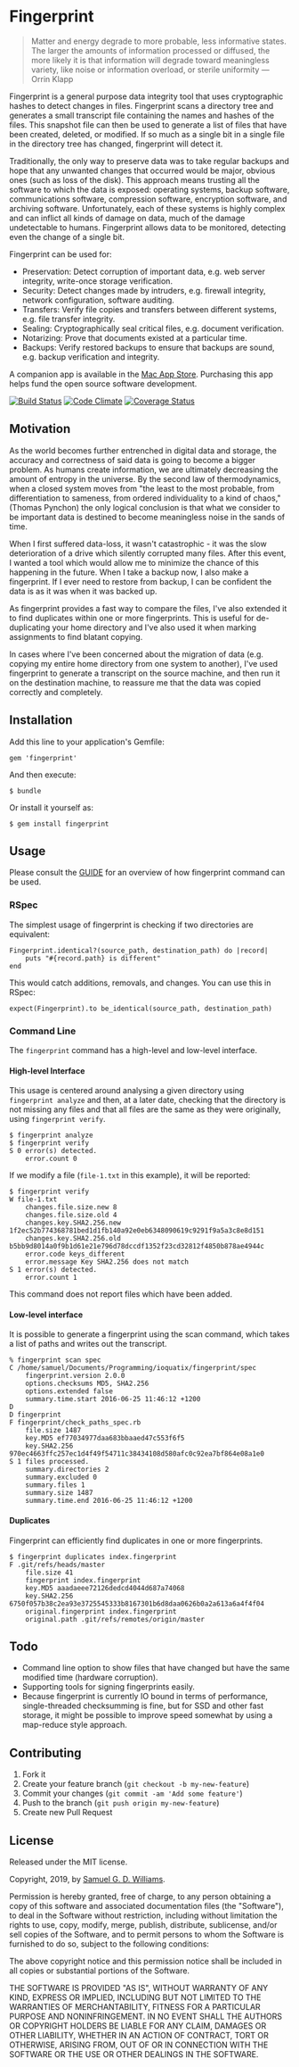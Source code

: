 # Fingerprint

> Matter and energy degrade to more probable, less informative states. The larger the amounts of information processed or diffused, the more likely it is that information will degrade toward meaningless variety, like noise or information overload, or sterile uniformity — Orrin Klapp

Fingerprint is a general purpose data integrity tool that uses cryptographic hashes to detect changes in files. Fingerprint scans a directory tree and generates a small transcript file containing the names and hashes of the files. This snapshot file can then be used to generate a list of files that have been created, deleted, or modified. If so much as a single bit in a single file in the directory tree has changed, fingerprint will detect it.

Traditionally, the only way to preserve data was to take regular backups and hope that any unwanted changes that occurred would be major, obvious ones (such as loss of the disk). This approach means trusting all the software to which the data is exposed: operating systems, backup software, communications software, compression software, encryption software, and archiving software. Unfortunately, each of these systems is highly complex and can inflict all kinds of damage on data, much of the damage undetectable to humans. Fingerprint allows data to be monitored, detecting even the change of a single bit.

Fingerprint can be used for:

- Preservation: Detect corruption of important data, e.g. web server integrity, write-once storage verification.
- Security: Detect changes made by intruders, e.g. firewall integrity, network configuration, software auditing.
- Transfers:  Verify file copies and transfers between different systems, e.g. file transfer integrity.
- Sealing: Cryptographically seal critical files, e.g. document verification.
- Notarizing: Prove that documents existed at a particular time.
- Backups: Verify restored backups to ensure that backups are sound, e.g. backup verification and integrity.

A companion app is available in the [Mac App Store](https://itunes.apple.com/nz/app/fingerprint/id470866821). Purchasing this app helps fund the open source software development.

[![Build Status](https://travis-ci.org/ioquatix/fingerprint.svg?branch=master)](https://travis-ci.org/ioquatix/fingerprint)
[![Code Climate](https://codeclimate.com/github/ioquatix/fingerprint.svg)](https://codeclimate.com/github/ioquatix/fingerprint)
[![Coverage Status](https://coveralls.io/repos/ioquatix/fingerprint/badge.svg)](https://coveralls.io/r/ioquatix/fingerprint)

## Motivation

As the world becomes further entrenched in digital data and storage, the accuracy and correctness of said data is going to become a bigger problem. As humans create information, we are ultimately decreasing the amount of entropy in the universe. By the second law of thermodynamics, when a closed system moves from "the least to the most probable, from differentiation to sameness, from ordered individuality to a kind of chaos," (Thomas Pynchon) the only logical conclusion is that what we consider to be important data is destined to become meaningless noise in the sands of time.

When I first suffered data-loss, it wasn't catastrophic - it was the slow deterioration of a drive which silently corrupted many files. After this event, I wanted a tool which would allow me to minimize the chance of this happening in the future. When I take a backup now, I also make a fingerprint. If I ever need to restore from backup, I can be confident the data is as it was when it was backed up.

As fingerprint provides a fast way to compare the files, I've also extended it to find duplicates within one or more fingerprints. This is useful for de-duplicating your home directory and I've also used it when marking assignments to find blatant copying.

In cases where I've been concerned about the migration of data (e.g. copying my entire home directory from one system to another), I've used fingerprint to generate a transcript on the source machine, and then run it on the destination machine, to reassure me that the data was copied correctly and completely.

## Installation

Add this line to your application's Gemfile:

	gem 'fingerprint'

And then execute:

	$ bundle

Or install it yourself as:

	$ gem install fingerprint

## Usage

Please consult the [GUIDE](GUIDE.md) for an overview of how fingerprint command can be used.

### RSpec

The simplest usage of fingerprint is checking if two directories are equivalent:

	Fingerprint.identical?(source_path, destination_path) do |record|
		puts "#{record.path} is different"
	end

This would catch additions, removals, and changes. You can use this in RSpec:

	expect(Fingerprint).to be_identical(source_path, destination_path)

### Command Line

The `fingerprint` command has a high-level and low-level interface.

#### High-level Interface

This usage is centered around analysing a given directory using `fingerprint analyze` and then, at a later date, checking that the directory is not missing any files and that all files are the same as they were originally, using `fingerprint verify`.

```
$ fingerprint analyze
$ fingerprint verify
S 0 error(s) detected.
	error.count 0
```

If we modify a file (`file-1.txt` in this example), it will be reported:

```
$ fingerprint verify
W file-1.txt
	changes.file.size.new 8
	changes.file.size.old 4
	changes.key.SHA2.256.new 1f2ec52b774368781bed1d1fb140a92e0eb6348090619c9291f9a5a3c8e8d151
	changes.key.SHA2.256.old b5bb9d8014a0f9b1d61e21e796d78dccdf1352f23cd32812f4850b878ae4944c
	error.code keys_different
	error.message Key SHA2.256 does not match
S 1 error(s) detected.
	error.count 1
```

This command does not report files which have been added.

#### Low-level interface

It is possible to generate a fingerprint using the scan command, which takes a list of paths and writes out the transcript.

	% fingerprint scan spec 
	C /home/samuel/Documents/Programming/ioquatix/fingerprint/spec
		fingerprint.version 2.0.0
		options.checksums MD5, SHA2.256
		options.extended false
		summary.time.start 2016-06-25 11:46:12 +1200
	D 
	D fingerprint
	F fingerprint/check_paths_spec.rb
		file.size 1487
		key.MD5 ef77034977daa683bbaaed47c553f6f5
		key.SHA2.256 970ec4663ffc257ec1d4f49f54711c38434108d580afc0c92ea7bf864e08a1e0
	S 1 files processed.
		summary.directories 2
		summary.excluded 0
		summary.files 1
		summary.size 1487
		summary.time.end 2016-06-25 11:46:12 +1200

#### Duplicates

Fingerprint can efficiently find duplicates in one or more fingerprints.

	$ fingerprint duplicates index.fingerprint
	F .git/refs/heads/master
		file.size 41
		fingerprint index.fingerprint
		key.MD5 aaadaeee72126dedcd4044d687a74068
		key.SHA2.256 6750f057b38c2ea93e3725545333b8167301b6d8daa0626b0a2a613a6a4f4f04
		original.fingerprint index.fingerprint
		original.path .git/refs/remotes/origin/master

## Todo

* Command line option to show files that have changed but have the same modified time (hardware corruption).
* Supporting tools for signing fingerprints easily.
* Because fingerprint is currently IO bound in terms of performance, single-threaded checksumming is fine, but for SSD and other fast storage, it might be possible to improve speed somewhat by using a map-reduce style approach.

## Contributing

1. Fork it
2. Create your feature branch (`git checkout -b my-new-feature`)
3. Commit your changes (`git commit -am 'Add some feature'`)
4. Push to the branch (`git push origin my-new-feature`)
5. Create new Pull Request

## License

Released under the MIT license.

Copyright, 2019, by [Samuel G. D. Williams](http://www.codeotaku.com/samuel-williams).

Permission is hereby granted, free of charge, to any person obtaining a copy
of this software and associated documentation files (the "Software"), to deal
in the Software without restriction, including without limitation the rights
to use, copy, modify, merge, publish, distribute, sublicense, and/or sell
copies of the Software, and to permit persons to whom the Software is
furnished to do so, subject to the following conditions:

The above copyright notice and this permission notice shall be included in
all copies or substantial portions of the Software.

THE SOFTWARE IS PROVIDED "AS IS", WITHOUT WARRANTY OF ANY KIND, EXPRESS OR
IMPLIED, INCLUDING BUT NOT LIMITED TO THE WARRANTIES OF MERCHANTABILITY,
FITNESS FOR A PARTICULAR PURPOSE AND NONINFRINGEMENT. IN NO EVENT SHALL THE
AUTHORS OR COPYRIGHT HOLDERS BE LIABLE FOR ANY CLAIM, DAMAGES OR OTHER
LIABILITY, WHETHER IN AN ACTION OF CONTRACT, TORT OR OTHERWISE, ARISING FROM,
OUT OF OR IN CONNECTION WITH THE SOFTWARE OR THE USE OR OTHER DEALINGS IN
THE SOFTWARE.
